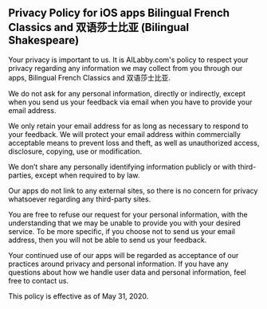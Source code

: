 <html><head><meta name='viewport' content='width=device-width, initial-scale=1.0, maximum-scale=2.0, minimum-scale=1.0, user-scalable=yes'><style>body {color: black;font-family:\(fontName);font-size:\(fontSize)px;}</style></head><body>
<h2>Privacy Policy for iOS apps Bilingual French Classics and 双语莎士比亚 (Bilingual Shakespeare)</h2>
<p>Your privacy is important to us. It is AILabby.com's policy to respect your privacy regarding any information we may collect from you through our apps, Bilingual French Classics and 双语莎士比亚.</p>
<p>We do not ask for any personal information, directly or indirectly, except when you send us your feedback via email when you have to provide your email address. </p>
<p>We only retain your email address for as long as necessary to respond to your feedback. We will protect your email address within commercially acceptable means to prevent loss and theft, as well as unauthorized access, disclosure, copying, use or modification.</p>
<p>We don’t share any personally identifying information publicly or with third-parties, except when required to by law.</p>
<p>Our apps do not link to any external sites, so there is no concern for privacy whatsoever regarding any third-party sites.</p>
<p>You are free to refuse our request for your personal information, with the understanding that we may be unable to provide you with your desired service. To be more specific, if you choose not to send us your email address, then you will not be able to send us your feedback. </p>
<p>Your continued use of our apps will be regarded as acceptance of our practices around privacy and personal information. If you have any questions about how we handle user data and personal information, feel free to contact us.</p>
<p>This policy is effective as of May 31, 2020.</p>
</body></html>

